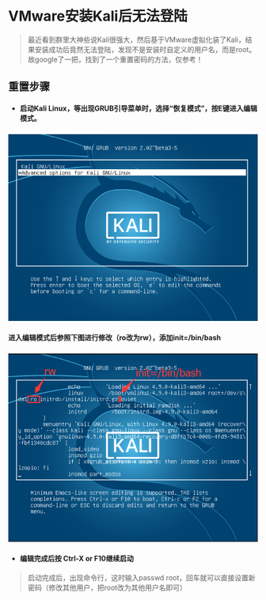 # VMware安装Kali后无法登陆

> 最近看到群里大神些说Kali很强大，然后基于VMware虚拟化装了Kali，结果安装成功后竟然无法登陆，发现不是安装时自定义的用户名，而是root。故google了一把，找到了一个重置密码的方法，仅参考！

## 重置步骤

* #### 启动Kali Linux，等出现GRUB引导菜单时，选择“恢复模式”，按E键进入编辑模式。

### ![](/assets/grub01.png)

#### 进入编辑模式后参照下图进行修改（ro改为rw），添加init=/bin/bash

### ![](/assets/grub02.png)

* #### 编辑完成后按 Ctrl-X or F10继续启动

> 启动完成后，出现命令行，这时输入passwd root，回车就可以直接设置新密码（修改其他用户，把root改为其他用户名即可）

### 



